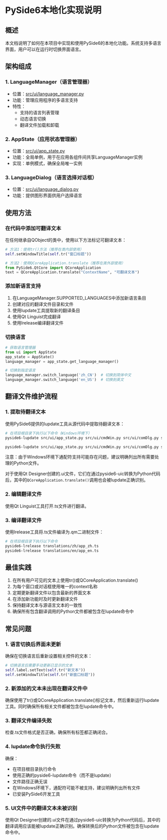 # PySide6本地化实现说明

## 概述

本文档说明了如何在本项目中实现和使用PySide6的本地化功能。系统支持多语言界面，用户可以在运行时切换界面语言。

## 架构组成

### 1. LanguageManager（语言管理器）
- 位置：[src/ui/language_manager.py](file:///D:/Desktop_Li/code/IQC/src/ui/language_manager.py)
- 功能：管理应用程序的多语言支持
- 特性：
  - 支持的语言列表管理
  - 动态语言切换
  - 翻译文件加载和卸载

### 2. AppState（应用状态管理器）
- 位置：[src/ui/app_state.py](file:///D:/Desktop_Li/code/IQC/src/ui/app_state.py)
- 功能：全局单例，用于在应用各组件间共享LanguageManager实例
- 实现：单例模式，确保全局唯一实例

### 3. LanguageDialog（语言选择对话框）
- 位置：[src/ui/language_dialog.py](file:///D:/Desktop_Li/code/IQC/src/ui/language_dialog.py)
- 功能：提供图形界面供用户选择语言

## 使用方法

### 在代码中添加可翻译文本

在任何继承自QObject的类中，使用以下方法标记可翻译文本：

```python
# 方法1：使用tr()方法（推荐在类内部使用）
self.setWindowTitle(self.tr("窗口标题"))

# 方法2：使用QCoreApplication.translate（推荐在类外部使用）
from PySide6.QtCore import QCoreApplication
text = QCoreApplication.translate("ContextName", "可翻译文本")
```

### 添加新语言支持

1. 在LanguageManager.SUPPORTED_LANGUAGES中添加新语言条目
2. 创建对应的翻译文件目录和文件
3. 使用lupdate工具提取新的翻译条目
4. 使用Qt Linguist完成翻译
5. 使用lrelease编译翻译文件

### 切换语言

```python
# 获取语言管理器
from ui import AppState
app_state = AppState()
language_manager = app_state.get_language_manager()

# 切换到指定语言
language_manager.switch_language('zh_CN')  # 切换到简体中文
language_manager.switch_language('en_US')  # 切换到英文
```

## 翻译文件维护流程

### 1. 提取待翻译文本

使用PySide6提供的lupdate工具从源代码中提取待翻译文本：

```bash
# 在项目根目录下执行以下命令（Windows环境下）
pyside6-lupdate src/ui/app_state.py src/ui/cmdWin.py src/ui/comDlg.py src/ui/language_dialog.py src/ui/language_manager.py src/ui/mainWin.py src/ui/setsDlg.py src/ui/startDlg.py src/ui/Win2837.py src/ui/Win5235.py .\src\template\com.ui .\src\template\commandWin.ui .\src\template\MainWin.ui .\src\template\start.ui -ts translations/zh/app_zh.ts

pyside6-lupdate src/ui/app_state.py src/ui/cmdWin.py src/ui/comDlg.py src/ui/language_dialog.py src/ui/language_manager.py src/ui/mainWin.py src/ui/setsDlg.py src/ui/startDlg.py src/ui/Win2837.py src/ui/Win5235.py .\src\template\com.ui .\src\template\commandWin.ui .\src\template\MainWin.ui .\src\template\start.ui -ts .\translations\en\app_en.ts
```

注意：由于Windows环境下通配符支持可能存在问题，建议明确列出所有需要处理的Python文件。

对于使用Qt Designer创建的.ui文件，它们在通过pyside6-uic转换为Python代码后，其中的`QCoreApplication.translate()`调用也会被lupdate正确识别。

### 2. 编辑翻译文件

使用Qt Linguist工具打开.ts文件进行翻译。

### 3. 编译翻译文件

使用lrelease工具将.ts文件编译为.qm二进制文件：

```bash
# 在项目根目录下执行以下命令
pyside6-lrelease translations/zh/app_zh.ts
pyside6-lrelease translations/en/app_en.ts
```

## 最佳实践

1. 在所有用户可见的文本上使用tr()或QCoreApplication.translate()
2. 为每个窗口或对话框使用唯一的context名称
3. 定期更新翻译文件以包含最新的界面文本
4. 在添加新功能时及时更新翻译文件
5. 保持翻译文本与源语言文本的一致性
6. 确保所有包含翻译调用的Python文件都被包含在lupdate命令中

## 常见问题

### 1. 语言切换后界面未更新
确保在切换语言后重新设置相关控件的文本：

```python
# 切换语言后需要手动更新已显示的文本
self.label.setText(self.tr("新文本"))
self.setWindowTitle(self.tr("新窗口标题"))
```

### 2. 新添加的文本未出现在翻译文件中
确保使用了tr()或QCoreApplication.translate()标记文本，然后重新运行lupdate工具。同时确保所有相关文件都被包含在lupdate命令中。

### 3. 翻译文件编译失败
检查.ts文件格式是否正确，确保所有<message>标签都正确闭合。

### 4. lupdate命令执行失败
确保：
- 在项目根目录执行命令
- 使用正确的pyside6-lupdate命令（而不是lupdate）
- 文件路径正确无误
- 在Windows环境下，通配符可能不被支持，建议明确列出所有文件
- 已安装PySide6开发工具

### 5. UI文件中的翻译文本未被识别
使用Qt Designer创建的.ui文件在通过pyside6-uic转换为Python代码后，其中的翻译调用应该能被lupdate正确识别。确保转换后的Python文件被包含在lupdate命令中。